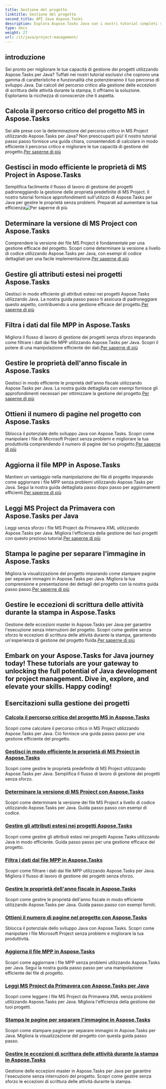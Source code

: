 ```yaml
---
title: Gestione del progetto
linktitle: Gestione del progetto
second_title: API Java Aspose.Tasks
description: Esplora Aspose.Tasks Java con i nostri tutorial completi sulla gestione dei progetti. Dai calcoli del percorso critico alle proprietà dell'anno fiscale, semplifica il tuo flusso di lavoro.
type: docs
weight: 27
url: /it/java/project-management/
---
```

## introduzione

Sei pronto per migliorare le tue capacità di gestione dei progetti utilizzando Aspose.Tasks per Java? Tuffati nei nostri tutorial esclusivi che coprono una gamma di caratteristiche e funzionalità che potenzieranno il tuo percorso di sviluppo Java. Dai calcoli del percorso critico alla gestione delle eccezioni di scrittura delle attività durante la stampa, ti offriamo la soluzione. Esploriamo la ricchezza di conoscenze che ti aspetta.

## Calcola il percorso critico del progetto MS in Aspose.Tasks
 Sei alle prese con la determinazione del percorso critico in MS Project utilizzando Aspose.Tasks per Java? Non preoccuparti più! Il nostro tutorial passo passo fornisce una guida chiara, consentendoti di calcolare in modo efficiente il percorso critico e migliorare le tue capacità di gestione del progetto.[Per saperne di più](./critical-path/)

## Gestisci in modo efficiente le proprietà di MS Project in Aspose.Tasks
Semplifica facilmente il flusso di lavoro di gestione dei progetti padroneggiando la gestione delle proprietà predefinite di MS Project. Il nostro tutorial fornisce approfondimenti sull'utilizzo di Aspose.Tasks per Java per gestire le proprietà senza problemi. Preparati ad aumentare la tua efficienza![Per saperne di più](./default-properties/)

## Determinare la versione di MS Project con Aspose.Tasks
 Comprendere la versione dei file MS Project è fondamentale per una gestione efficace del progetto. Scopri come determinare la versione a livello di codice utilizzando Aspose.Tasks per Java, con esempi di codice dettagliati per una facile implementazione.[Per saperne di più](./determine-version/)

## Gestire gli attributi estesi nei progetti Aspose.Tasks
 Gestisci in modo efficiente gli attributi estesi nei progetti Aspose.Tasks utilizzando Java. La nostra guida passo passo ti assicura di padroneggiare questo aspetto, contribuendo a una gestione efficace del progetto.[Per saperne di più](./extended-attributes/)

## Filtra i dati dal file MPP in Aspose.Tasks
 Migliora il flusso di lavoro di gestione dei progetti senza sforzo imparando come filtrare i dati dai file MPP utilizzando Aspose.Tasks per Java. Scopri il potere di una manipolazione efficiente dei dati.[Per saperne di più](./filter-data/)

## Gestire le proprietà dell'anno fiscale in Aspose.Tasks
 Gestisci in modo efficiente le proprietà dell'anno fiscale utilizzando Aspose.Tasks per Java. La nostra guida dettagliata con esempi fornisce gli approfondimenti necessari per ottimizzare la gestione del progetto.[Per saperne di più](./fiscal-year-properties/)

## Ottieni il numero di pagine nel progetto con Aspose.Tasks
 Sblocca il potenziale dello sviluppo Java con Aspose.Tasks. Scopri come manipolare i file di Microsoft Project senza problemi e migliorare la tua produttività comprendendo il numero di pagine del tuo progetto.[Per saperne di più](./number-of-pages/)

## Aggiorna il file MPP in Aspose.Tasks
 Mantieni un vantaggio nella manipolazione dei file di progetto imparando come aggiornare i file MPP senza problemi utilizzando Aspose.Tasks per Java. Segui la nostra guida dettagliata passo dopo passo per aggiornamenti efficienti.[Per saperne di più](./update-mpp/)

## Leggi MS Project da Primavera con Aspose.Tasks per Java
 Leggi senza sforzo i file MS Project da Primavera XML utilizzando Aspose.Tasks per Java. Migliora l'efficienza della gestione dei tuoi progetti con questo prezioso tutorial.[Per saperne di più](./read-primavera/)

## Stampa le pagine per separare l'immagine in Aspose.Tasks
Migliora la visualizzazione del progetto imparando come stampare pagine per separare immagini in Aspose.Tasks per Java. Migliora la tua comprensione e presentazione dei dettagli del progetto con la nostra guida passo passo.[Per saperne di più](./print-pages/)

## Gestire le eccezioni di scrittura delle attività durante la stampa in Aspose.Tasks
 Gestione delle eccezioni master in Aspose.Tasks per Java per garantire l'esecuzione senza interruzioni del progetto. Scopri come gestire senza sforzo le eccezioni di scrittura delle attività durante la stampa, garantendo un'esperienza di gestione del progetto fluida.[Per saperne di più](./print-task-exceptions/)

Embark on your Aspose.Tasks for Java journey today! These tutorials are your gateway to unlocking the full potential of Java development for project management. Dive in, explore, and elevate your skills. Happy coding!
---
## Esercitazioni sulla gestione dei progetti
### [Calcola il percorso critico del progetto MS in Aspose.Tasks](./critical-path/)
Scopri come calcolare il percorso critico in MS Project utilizzando Aspose.Tasks per Java. Ciò fornisce una guida passo passo per una gestione efficiente del progetto.
### [Gestisci in modo efficiente le proprietà di MS Project in Aspose.Tasks](./default-properties/)
Scopri come gestire le proprietà predefinite di MS Project utilizzando Aspose.Tasks per Java. Semplifica il flusso di lavoro di gestione dei progetti senza sforzo.
### [Determinare la versione di MS Project con Aspose.Tasks](./determine-version/)
Scopri come determinare la versione dei file MS Project a livello di codice utilizzando Aspose.Tasks per Java. Guida passo passo con esempi di codice.
### [Gestire gli attributi estesi nei progetti Aspose.Tasks](./extended-attributes/)
Scopri come gestire gli attributi estesi nei progetti Aspose.Tasks utilizzando Java in modo efficiente. Guida passo passo per una gestione efficace del progetto.
### [Filtra i dati dal file MPP in Aspose.Tasks](./filter-data/)
Scopri come filtrare i dati dai file MPP utilizzando Aspose.Tasks per Java. Migliora il flusso di lavoro di gestione dei progetti senza sforzo.
### [Gestire le proprietà dell'anno fiscale in Aspose.Tasks](./fiscal-year-properties/)
Scopri come gestire le proprietà dell'anno fiscale in modo efficiente utilizzando Aspose.Tasks per Java. Guida passo passo con esempi forniti.
### [Ottieni il numero di pagine nel progetto con Aspose.Tasks](./number-of-pages/)
Sblocca il potenziale dello sviluppo Java con Aspose.Tasks. Scopri come manipolare i file Microsoft Project senza problemi e migliorare la tua produttività.
### [Aggiorna il file MPP in Aspose.Tasks](./update-mpp/)
Scopri come aggiornare i file MPP senza problemi utilizzando Aspose.Tasks per Java. Segui la nostra guida passo passo per una manipolazione efficiente dei file di progetto.
### [Leggi MS Project da Primavera con Aspose.Tasks per Java](./read-primavera/)
Scopri come leggere i file MS Project da Primavera XML senza problemi utilizzando Aspose.Tasks per Java. Migliora l'efficienza della gestione dei tuoi progetti.
### [Stampa le pagine per separare l'immagine in Aspose.Tasks](./print-pages/)
Scopri come stampare pagine per separare immagini in Aspose.Tasks per Java. Migliora la visualizzazione del progetto con questa guida passo passo.
### [Gestire le eccezioni di scrittura delle attività durante la stampa in Aspose.Tasks](./print-task-exceptions/)
Gestione delle eccezioni master in Aspose.Tasks per Java per garantire l'esecuzione senza interruzioni del progetto. Scopri come gestire senza sforzo le eccezioni di scrittura delle attività durante la stampa.